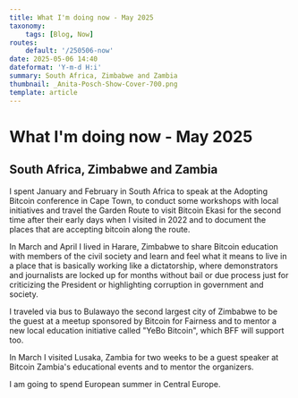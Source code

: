 ```yaml
---
title: What I'm doing now - May 2025
taxonomy:
    tags: [Blog, Now]
routes:
    default: '/250506-now'
date: 2025-05-06 14:40
dateformat: 'Y-m-d H:i'
summary: South Africa, Zimbabwe and Zambia
thumbnail: _Anita-Posch-Show-Cover-700.png
template: article
---
```


# What I'm doing now - May 2025

## South Africa, Zimbabwe and Zambia

I spent January and February in South Africa to speak at the Adopting Bitcoin conference in Cape Town, to conduct some workshops with local initiatives and travel the Garden Route to visit Bitcoin Ekasi for the second time after their early days when I visited in 2022 and to document the places that are accepting bitcoin along the route.

In March and April I lived in Harare, Zimbabwe to share Bitcoin education with members of the civil society and learn and feel what it means to live in a place that is basically working like a dictatorship, where demonstrators and journalists are locked up for months without bail or due process just for criticizing the President or highlighting corruption in government and society.

I traveled via bus to Bulawayo the second largest city of Zimbabwe to be the guest at a meetup sponsored by Bitcoin for Fairness and to mentor a new local education initiative called "YeBo Bitcoin", which BFF will support too.

In March I visited Lusaka, Zambia for two weeks to be a guest speaker at Bitcoin Zambia's educational events and to mentor the organizers.

I am going to spend European summer in Central Europe.